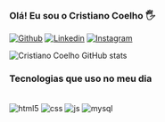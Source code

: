### Olá! Eu sou o Cristiano Coelho 🖐️ 


[![Github](https://img.shields.io/badge/GitHub-100000?style=for-the-badge&logo=github&logoColor=white)](https://github.com/cristianocoe)
[![Linkedin](https://img.shields.io/badge/LinkedIn-0077B5?style=for-the-badge&logo=linkedin&logoColor=white)](https://www.linkedin.com/in/cristianocoelho)
[![Instagram](https://img.shields.io/badge/Instagram-E55F?style=for-the-badge&logo=instagram&logoColor=white)](https://www.instagram.com/cristianocoe)

![Cristiano Coelho GitHub stats](https://github-readme-stats.vercel.app/api?username=cristianocoe&anuraghazra&show_icons=true&theme=highcontrast)

### Tecnologias que uso no meu dia

<div style="display: inline_block"><br/>
  <img align="center" alt="html5" src="https://img.shields.io/badge/HTML5-E34F26?style=for-the-badge&logo=html5&logoColor=white" />
  <img align=center alt="css" src="https://img.shields.io/badge/CSS3-1572B6?style=for-the-badge&logo=css3&logoColor=white" />
  <img align=center alt="js" src="https://img.shields.io/badge/JavaScript-F7DF1E?style=for-the-badge&logo=javascript&logoColor=black" />
  <img align=center alt="mysql" src="https://img.shields.io/badge/MySQL-00000F?style=for-the-badge&logo=mysql&logoColor=white" />
</div>
